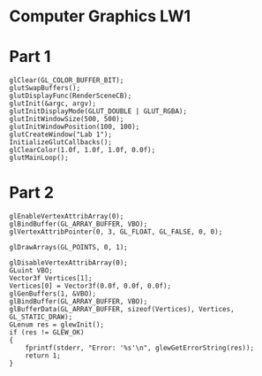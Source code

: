 # Computer Graphics LW1
# Part 1
	glClear(GL_COLOR_BUFFER_BIT);
	glutSwapBuffers();
	glutDisplayFunc(RenderSceneCB);
	glutInit(&argc, argv);
	glutInitDisplayMode(GLUT_DOUBLE | GLUT_RGBA);
	glutInitWindowSize(500, 500);
	glutInitWindowPosition(100, 100);
	glutCreateWindow("Lab 1");
	InitializeGlutCallbacks();
	glClearColor(1.0f, 1.0f, 1.0f, 0.0f);
	glutMainLoop();
  # Part 2
  
  	glEnableVertexAttribArray(0);
	glBindBuffer(GL_ARRAY_BUFFER, VBO);
	glVertexAttribPointer(0, 3, GL_FLOAT, GL_FALSE, 0, 0);

	glDrawArrays(GL_POINTS, 0, 1);

	glDisableVertexAttribArray(0);
  	GLuint VBO;
  	Vector3f Vertices[1];
	Vertices[0] = Vector3f(0.0f, 0.0f, 0.0f);
	glGenBuffers(1, &VBO);
	glBindBuffer(GL_ARRAY_BUFFER, VBO);
	glBufferData(GL_ARRAY_BUFFER, sizeof(Vertices), Vertices, GL_STATIC_DRAW);
  	GLenum res = glewInit();
	if (res != GLEW_OK)
	{
		fprintf(stderr, "Error: '%s'\n", glewGetErrorString(res));
		return 1;
	}
